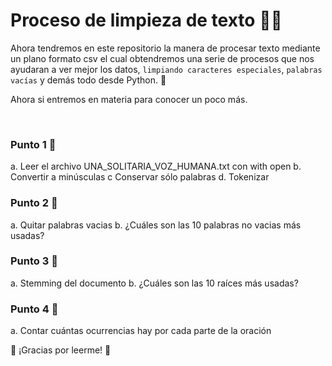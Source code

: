 # Proceso de limpieza de texto 🙋‍♀️

Ahora tendremos en este repositorio la manera de procesar texto mediante un plano formato csv el cual obtendremos una serie de procesos que nos ayudaran a ver mejor los datos, `limpiando caracteres especiales`, `palabras vacías` y demás todo desde Python. 🐍

Ahora si entremos en materia para conocer un poco más.

<br>

### Punto 1 🍉
a. Leer el archivo UNA_SOLITARIA_VOZ_HUMANA.txt con with open
b. Convertir a minúsculas
c Conservar sólo palabras
d. Tokenizar

### Punto 2 🍉
a. Quitar palabras vacias
b. ¿Cuáles son las 10 palabras no vacias más usadas?

### Punto 3 🍉
a. Stemming del documento
b. ¿Cuáles son las 10 raíces más usadas?

### Punto 4 🍉
a. Contar cuántas ocurrencias hay por cada parte de la oración




🦉 ¡Gracias por leerme! 🦉
